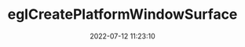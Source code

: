 ---
title: eglCreatePlatformWindowSurface
permalink: /egl/eglCreatePlatformWindowSurface
date: 2022-07-12 11:23:10
tags: [EGL,EGL 1.5]
keywords: [EGL,EGL 1.5]
categories: OpenGL
index_img: /img/opengl.jpg
---